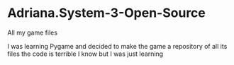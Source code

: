 # Adriana.System-3-Open-Source
All my game files

I was learning Pygame and decided to make the game a repository of all its files the code is terrible I know but I was just learning

